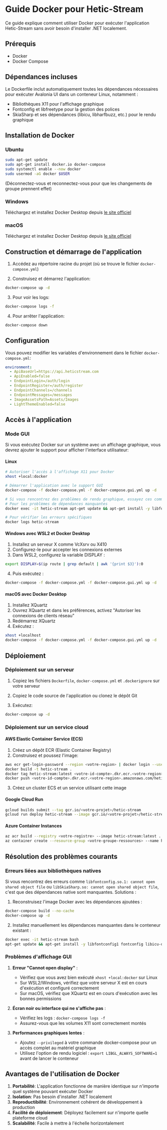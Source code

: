 # Guide Docker pour Hetic-Stream

Ce guide explique comment utiliser Docker pour exécuter l'application Hetic-Stream sans avoir besoin d'installer .NET localement.

## Prérequis

- Docker
- Docker Compose

## Dépendances incluses

Le Dockerfile inclut automatiquement toutes les dépendances nécessaires pour exécuter Avalonia UI dans un conteneur Linux, notamment :
- Bibliothèques X11 pour l'affichage graphique
- Fontconfig et libfreetype pour la gestion des polices
- SkiaSharp et ses dépendances (libicu, libharfbuzz, etc.) pour le rendu graphique

## Installation de Docker

### Ubuntu
```bash
sudo apt-get update
sudo apt-get install docker.io docker-compose
sudo systemctl enable --now docker
sudo usermod -aG docker $USER
```
(Déconnectez-vous et reconnectez-vous pour que les changements de groupe prennent effet)

### Windows
Téléchargez et installez Docker Desktop depuis [le site officiel](https://www.docker.com/products/docker-desktop)

### macOS
Téléchargez et installez Docker Desktop depuis [le site officiel](https://www.docker.com/products/docker-desktop)

## Construction et démarrage de l'application

1. Accédez au répertoire racine du projet (où se trouve le fichier `docker-compose.yml`)

2. Construisez et démarrez l'application:
```bash
docker-compose up -d
```

3. Pour voir les logs:
```bash
docker-compose logs -f
```

4. Pour arrêter l'application:
```bash
docker-compose down
```

## Configuration

Vous pouvez modifier les variables d'environnement dans le fichier `docker-compose.yml`:

```yaml
environment:
  - ApiBaseUrl=https://api.heticstream.com
  - ApiEnabled=false
  - EndpointLogin=/auth/login
  - EndpointRegister=/auth/register
  - EndpointChannels=/channels
  - EndpointMessages=/messages
  - ImageAssetsPath=Assets/Images
  - LightThemeEnabled=false
```

## Accès à l'application

### Mode GUI

Si vous exécutez Docker sur un système avec un affichage graphique, vous devrez ajouter le support pour afficher l'interface utilisateur:

#### Linux

```bash
# Autoriser l'accès à l'affichage X11 pour Docker
xhost +local:docker

# Démarrer l'application avec le support GUI
docker-compose -f docker-compose.yml -f docker-compose.gui.yml up -d

# Si vous rencontrez des problèmes de rendu graphique, essayez ces commandes :
# Pour les problèmes de dépendances manquantes
docker exec -it hetic-stream apt-get update && apt-get install -y libfontconfig1 fontconfig libharfbuzz0b

# Pour vérifier les erreurs spécifiques
docker logs hetic-stream
```

#### Windows avec WSL2 et Docker Desktop

1. Installez un serveur X comme VcXsrv ou X410
2. Configurez-le pour accepter les connexions externes
3. Dans WSL2, configurez la variable DISPLAY :
```bash
export DISPLAY=$(ip route | grep default | awk '{print $3}'):0
```
4. Puis exécutez :
```bash
docker-compose -f docker-compose.yml -f docker-compose.gui.yml up -d
```

#### macOS avec Docker Desktop

1. Installez XQuartz
2. Ouvrez XQuartz et dans les préférences, activez "Autoriser les connexions de clients réseau"
3. Redémarrez XQuartz
4. Exécutez :
```bash
xhost +localhost
docker-compose -f docker-compose.yml -f docker-compose.gui.yml up -d
```

## Déploiement

### Déploiement sur un serveur

1. Copiez les fichiers `Dockerfile`, `docker-compose.yml` et `.dockerignore` sur votre serveur

2. Copiez le code source de l'application ou clonez le dépôt Git

3. Exécutez:
```bash
docker-compose up -d
```

### Déploiement sur un service cloud

#### AWS Elastic Container Service (ECS)

1. Créez un dépôt ECR (Elastic Container Registry)
2. Construisez et poussez l'image:
```bash
aws ecr get-login-password --region <votre-region> | docker login --username AWS --password-stdin <votre-id-compte>.dkr.ecr.<votre-region>.amazonaws.com
docker build -t hetic-stream .
docker tag hetic-stream:latest <votre-id-compte>.dkr.ecr.<votre-region>.amazonaws.com/hetic-stream:latest
docker push <votre-id-compte>.dkr.ecr.<votre-region>.amazonaws.com/hetic-stream:latest
```
3. Créez un cluster ECS et un service utilisant cette image

#### Google Cloud Run

```bash
gcloud builds submit --tag gcr.io/<votre-projet>/hetic-stream
gcloud run deploy hetic-stream --image gcr.io/<votre-projet>/hetic-stream --platform managed
```

#### Azure Container Instances

```bash
az acr build --registry <votre-registre> --image hetic-stream:latest .
az container create --resource-group <votre-groupe-ressources> --name hetic-stream --image <votre-registre>.azurecr.io/hetic-stream:latest --dns-name-label hetic-stream --ports 80
```

## Résolution des problèmes courants

### Erreurs liées aux bibliothèques natives

Si vous rencontrez des erreurs comme `libfontconfig.so.1: cannot open shared object file` ou `libSkiaSharp.so: cannot open shared object file`, c'est que des dépendances native sont manquantes. Solutions :

1. Reconstruisez l'image Docker avec les dépendances ajoutées :
```bash
docker-compose build --no-cache
docker-compose up -d
```

2. Installez manuellement les dépendances manquantes dans le conteneur existant :
```bash
docker exec -it hetic-stream bash
apt-get update && apt-get install -y libfontconfig1 fontconfig libicu-dev libharfbuzz-dev
```

### Problèmes d'affichage GUI

1. **Erreur "Cannot open display"** :
   - Vérifiez que vous avez bien exécuté `xhost +local:docker` sur Linux
   - Sur WSL2/Windows, vérifiez que votre serveur X est en cours d'exécution et configuré correctement
   - Sur macOS, vérifiez que XQuartz est en cours d'exécution avec les bonnes permissions

2. **Écran noir ou interface qui ne s'affiche pas** :
   - Vérifiez les logs : `docker-compose logs -f`
   - Assurez-vous que les volumes X11 sont correctement montés

3. **Performances graphiques lentes** :
   - Ajoutez `--privileged` à votre commande docker-compose pour un accès complet au matériel graphique
   - Utilisez l'option de rendu logiciel : `export LIBGL_ALWAYS_SOFTWARE=1` avant de lancer le conteneur

## Avantages de l'utilisation de Docker

1. **Portabilité**: L'application fonctionne de manière identique sur n'importe quel système pouvant exécuter Docker
2. **Isolation**: Pas besoin d'installer .NET localement
3. **Reproductibilité**: Environnement cohérent de développement à production
4. **Facilité de déploiement**: Déployez facilement sur n'importe quelle plateforme cloud
5. **Scalabilité**: Facile à mettre à l'échelle horizontalement